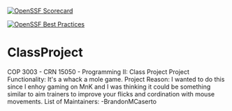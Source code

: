 [![OpenSSF Scorecard](https://api.securityscorecards.dev/projects/github.com/BrandonMCaserto/ClassProject/badge)](https://securityscorecards.dev/viewer/?uri=github.com/BrandonMCaserto/ClassProject)

[![OpenSSF Best Practices](https://www.bestpractices.dev/projects/8600/badge)](https://www.bestpractices.dev/projects/8600)

# ClassProject
COP 3003 - CRN 15050 - Programming II: Class Project
Project Functionality:
  It's a whack a mole game. 
Project Reason:
  I wanted to do this since I enhoy gaming on MnK and I was thinking it could be something similar
  to aim trainers to improve your flicks and cordination with mouse movements.
List of Maintainers:
  -BrandonMCaserto
